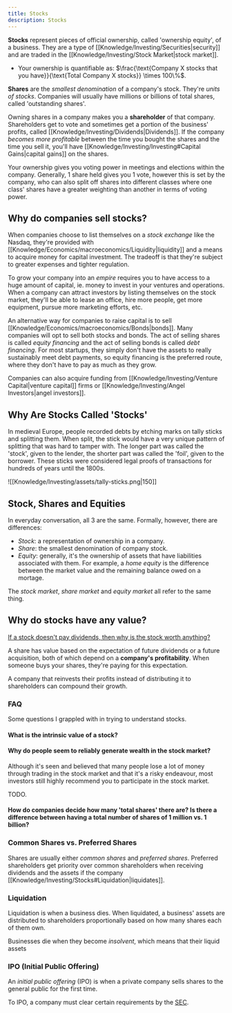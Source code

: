 ```yaml
---
title: Stocks
description: Stocks
---
```


**Stocks** represent pieces of official ownership, called 'ownership equity', of a business. They are a type of [[Knowledge/Investing/Securities|security]] and are traded in the [[Knowledge/Investing/Stock Market|stock market]].
- Your ownership is quantifiable as: $\frac{\text{Company X stocks that you have}}{\text{Total Company X stocks}} \times 100\%$.

**Shares** are the *smallest denomination* of a company's stock. They're *units of stocks*. Companies will usually have millions or billions of total shares, called 'outstanding shares'.

Owning shares in a company makes you a **shareholder** of that company. Shareholders get to vote and sometimes get a portion of the business' profits, called [[Knowledge/Investing/Dividends|Dividends]]. If the company *becomes more profitable* between the time you bought the shares and the time you sell it, you'll have [[Knowledge/Investing/Investing#Capital Gains|capital gains]] on the shares.

Your ownership gives you voting power in meetings and elections within the company. Generally, 1 share held gives you 1 vote, however this is set by the company, who can also split off shares into different classes where one class' shares have a greater weighting than another in terms of voting power.

## Why do companies sell stocks?
When companies choose to list themselves on a *stock exchange* like the Nasdaq, they're provided with [[Knowledge/Economics/macroeconomics/Liquidity|liquidity]] and a means to acquire money for capital investment. The tradeoff is that they're subject to greater expenses and tighter regulation.

To grow your company into an *empire* requires you to have access to a huge amount of capital, ie. money to invest in your ventures and operations. When a company can attract investors by listing themselves on the stock market, they'll be able to lease an office, hire more people, get more equipment, pursue more marketing efforts, etc.

An alternative way for companies to raise capital is to sell [[Knowledge/Economics/macroeconomics/Bonds|bonds]]. Many companies will opt to sell both stocks and bonds. The act of selling shares is called *equity financing* and the act of selling bonds is called *debt financing*. For most startups, they simply don't have the assets to really sustainably meet debt payments, so equity financing is the preferred route, where they don't have to pay as much as they grow.

Companies can also acquire funding from [[Knowledge/Investing/Venture Capital|venture capital]] firms or [[Knowledge/Investing/Angel Investors|angel investors]].

## Why Are Stocks Called 'Stocks'
In medieval Europe, people recorded debts by etching marks on tally sticks and splitting them. When split, the stick would have a very unique pattern of splitting that was hard to tamper with. The longer part was called the 'stock', given to the lender, the shorter part was called the 'foil', given to the borrower. These sticks were considered legal proofs of transactions for hundreds of years until the 1800s.

  ![[Knowledge/Investing/assets/tally-sticks.png|150]]

## Stock, Shares and Equities
In everyday conversation, all 3 are the same. Formally, however, there are differences:
- *Stock*: a representation of ownership in a company.
- *Share*: the smallest denomination of company stock.
- *Equity*: generally, it's the ownership of assets that have liabilities associated with them. For example, a *home equity* is the difference between the market value and the remaining balance owed on a mortage.

The *stock market*, *share market* and *equity market* all refer to the same thing.

## Why do stocks have any value?
[If a stock doesn't pay dividends, then why is the stock worth anything?](https://money.stackexchange.com/questions/51976/if-a-stock-doesnt-pay-dividends-then-why-is-the-stock-worth-anything)

A share has value based on the expectation of future dividends or a future acquisition, both of which depend on a **company's profitability**. When someone buys your shares, they're paying for this expectation.

A company that reinvests their profits instead of distributing it to shareholders can compound their growth.

### FAQ
Some questions I grappled with in trying to understand stocks.

#### What is the intrinsic value of a stock?

#### Why do people seem to reliably generate wealth in the stock market?
Although it's seen and believed that many people lose a lot of money through trading in the stock market and that it's a risky endeavour, most investors still highly recommend you to participate in the stock market.

TODO.

#### How do companies decide how many 'total shares' there are? Is there a difference between having a total number of shares of 1 million vs. 1 billion?

### Common Shares vs. Preferred Shares
Shares are usually either *common shares* and *preferred shares*. Preferred shareholders get priority over common shareholders when receiving dividends and the assets if the company [[Knowledge/Investing/Stocks#Liquidation|liquidates]].

### Liquidation
Liquidation is when a business dies. When liquidated, a business' assets are distributed to shareholders proportionally based on how many shares each of them own.

Businesses die when they become *insolvent*, which means that their liquid assets 

### IPO (Initial Public Offering)
An *initial public offering* (IPO) is when a private company sells shares to the general public for the first time.

To IPO, a company must clear certain requirements by the [SEC](https://www.sec.gov/).
